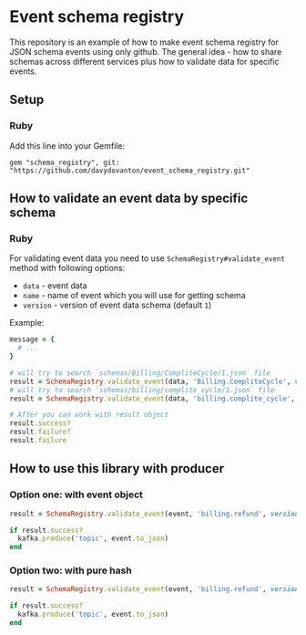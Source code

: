 # Event schema registry

This repository is an example of how to make event schema registry for JSON schema events using only github. The general idea - how to share schemas across different services plus how to validate data for specific events.

## Setup
### Ruby
Add this line into your Gemfile:

```
gem "schema_registry", git: "https://github.com/davydovanton/event_schema_registry.git"
```

## How to validate an event data by specific schema

### Ruby

For validating event data you need to use `SchemaRegistry#validate_event` method with following options:

* `data` - event data
* `name` - name of event which you will use for getting schema
* `version` - version of event data schema (default `1`)

Example:

```ruby
message = {
  # ...
}

# will try to search `schemas/Billing/CompliteCycle/1.json` file
result = SchemaRegistry.validate_event(data, 'Billing.CompliteCycle', version: 1)
# will try to search `schemas/billing/complite_cycle/1.json` file
result = SchemaRegistry.validate_event(data, 'billing.complite_cycle', version: 1)

# After you can work with result object
result.success?
result.failure?
result.failure
```

## How to use this library with producer
### Option one: with event object
```ruby
result = SchemaRegistry.validate_event(event, 'billing.refund', version: 1)

if result.success?
  kafka.produce('topic', event.to_json)
end
```

### Option two: with pure hash
```ruby
result = SchemaRegistry.validate_event(event, 'billing.refund', version: 1)

if result.success?
  kafka.produce('topic', event.to_json)
end
```
